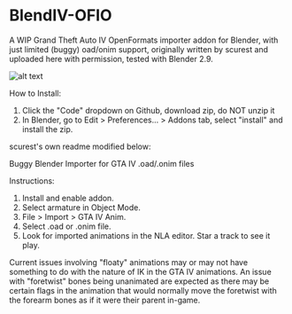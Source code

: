 # BlendIV-OFIO
A WIP Grand Theft Auto IV OpenFormats importer addon for Blender, with just limited (buggy) oad/onim support, originally written by scurest and uploaded here with permission, tested with Blender 2.9.

![alt text](https://images-ext-1.discordapp.net/external/6oB0et_HVv3C9OdhfqwmeANJ0hineDFabCMfJp8qNPU/https/repository-images.githubusercontent.com/632805563/e891452a-bef3-41c8-ad82-c49d212d10e9?width=932&height=417)

How to Install:

1. Click the "Code" dropdown on Github, download zip, do NOT unzip it
2. In Blender, go to Edit > Preferences... > Addons tab, select "install" and install the zip.

scurest's own readme modified below:

Buggy Blender Importer for GTA IV .oad/.onim files

Instructions:

1. Install and enable addon.
2. Select armature in Object Mode.
3. File > Import > GTA IV Anim.
4. Select .oad or .onim file.
5. Look for imported animations in the NLA editor. Star a track to see it play.

Current issues involving "floaty" animations may or may not have something to do with the nature of IK in the GTA IV animations.
An issue with "foretwist" bones being unanimated are expected as there may be certain flags in the animation that would normally move the foretwist with the forearm bones as if it were their parent in-game. 

